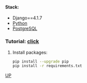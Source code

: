 <a name="top"></a>

#### Stack:
- Django==4.1.7
- [Python](https://www.python.org/downloads/)
- [PostgreSQL](https://www.postgresql.org/)

### Tutorial: <a href="Tutorial.md">click</a>

1. Install packages:
   ```bash
   pip install --upgrade pip
   pip install -r requirements.txt
   ```
   









<a href="#top">UP</a>